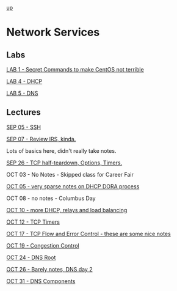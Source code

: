 [up](../../index.md)

# Network Services

## Labs

[LAB 1 - Secret Commands to make CentOS not terrible](./lab1.md)

[LAB 4 - DHCP](./lab4.md)

[LAB 5 - DNS](./lab5.md)

## Lectures

[SEP 05 - SSH](./notes/SEP05.md)

[SEP 07 - Review IRS, kinda.](./notes/SEP07.md)

Lots of basics here, didn't really take notes.

[SEP 26 - TCP half-teardown, Options, Timers.](./notes/SEP26.md)

OCT 03 - No Notes - Skipped class for Career Fair

[OCT 05 - very sparse notes on DHCP DORA process](./notes/OCT05.md)

OCT 08 - no notes - Columbus Day

[OCT 10 - more DHCP, relays and load balancing](./notes/OCT10.md)

[OCT 12 - TCP Timers](./notes/OCT12.md)

[OCT 17 - TCP Flow and Error Control - these are some nice notes](./notes/OCT17.md)

[OCT 19 - Congestion Control](./notes/OCT19.md)

[OCT 24 - DNS Root](./notes/OCT24.md)

[OCT 26 - Barely notes, DNS day 2](./notes/OCT26.md)

[OCT 31 - DNS Components](./notes/OCT31.md)
